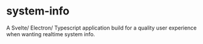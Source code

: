 # system-info
A Svelte/ Electron/ Typescript application build for a quality user experience when wanting realtime system info.

